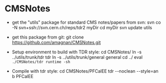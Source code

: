 CMSNotes
========

- get the "utils" package for standard CMS notes/papers from svn:
svn co -N svn+ssh://svn.cern.ch/reps/tdr2 myDir
cd myDir 
svn update utils

- get this package from git:
git clone https://github.com/amagnan/CMSNotes.git

- Setup environment to build with TDR style:
cd CMSNotes/
ln -s ../utils/trunk/tdr tdr
ln -s ../utils/trunk/general general
cd ../
eval `./CMSNotes/tdr runtime -sh`

- Compile with tdr style:
cd CMSNotes/PFCalEE
tdr --noclean --style=an b PFCalEE

